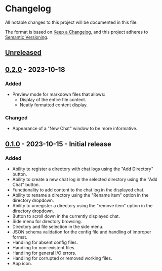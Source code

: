 # Changelog

All notable changes to this project will be documented in this file.

The format is based on [Keep a Changelog](https://keepachangelog.com/en/1.0.0/),
and this project adheres to [Semantic Versioning](https://semver.org/spec/v2.0.0.html).

## [Unreleased]

## [0.2.0] - 2023-10-18

### Added

- Preview mode for markdown files that allows:
    - Display of the entire file content.
    - Neatly formatted content display.

### Changed

- Appearance of a "New Chat" window to be more informative.

## [0.1.0] - 2023-10-15 - Initial release

### Added

- Ability to register a directory with chat logs using the "Add Directory" button.
- Ability to create a new chat log in the selected directory using the "Add Chat" button.
- Functionality to add content to the chat log in the displayed chat.
- Ability to rename a directory using the "Rename item" option in the directory dropdown.
- Ability to unregister a directory using the "remove item" option in the directory dropdown.
- Button to scroll down in the currently displayed chat.
- Side menu for directory browsing.
- Directory and file selection in the side menu.
- JSON schema validation for the config file and handling of improper format.
- Handling for absent config files.
- Handling for non-existent files.
- Handling for general I/O errors.
- Handling for corrupted or removed working files.
- App icon.

[unreleased]: https://github.com/bartlomiej-aleksiejczyk/DialogDrafter/tree/dev
[0.2.0]: https://github.com/bartlomiej-aleksiejczyk/DialogDrafter/releases/tag/v0.2
[0.1.0]: https://github.com/bartlomiej-aleksiejczyk/DialogDrafter/releases/tag/v0.1